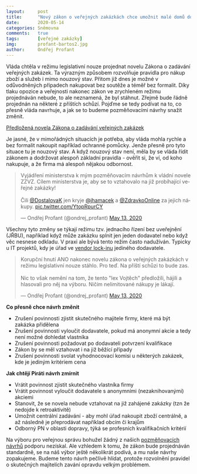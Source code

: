 ```yaml
---
layout:     post
title:      "Nový zákon o veřejných zakázkách chce umožnit malé domů do daňových rájů"
date:       2020-05-14
categories: Sněmovna  
comments:   true
tags:       [veřejné zakázky]
img:        profant-bartos2.jpg
author:     Ondřej Profant
---
```


Vláda chtěla v režimu legislativní nouze projednat novelu Zákona o zadávání veřejných zakázek. Ta výrazným způsobem rozvolňuje pravidla pro nákup zboží a služeb i mimo nouzový stav. Přitom již dnes je možné v odůvodněných případech nakupovat bez soutěže a téměř bez formalit. Díky tlaku opozice a veřejnosti nakonec zákon ve zrychleném režimu projednáván nebude, to ale neznamená, že byl stáhnut. Zřejmě bude řádně projednán na některé z příštích schůzí.  Pojďme se tedy podívat na to, co přesně vláda navrhuje, a jak se to budeme pozměňovacími návrhy snažit změnit.

<!--more-->

[Předložená novela Zákona o zadávání veřejných zakázek](https://www.psp.cz/sqw/historie.sqw?o=8&T=862)

Je jasné, že v mimořádných situacích je potřeba, aby vláda mohla rychle a bez formalit nakoupit například ochranné pomůcky. Jenže přesně pro tyto situace tu je nouzový stav. A když nouzový stav není, měla by se vláda řídit zákonem a dodržovat alespoň základní pravidla - ověřit si, že ví, od koho nakupuje, a že firma má alespoň nějakou odbornost.

<blockquote class="twitter-tweet"><p lang="cs" dir="ltr">Vyjádření ministerstva k mým pozměňovacím návrhům k vládní novele ZZVZ. Cílem ministerstva je, aby se to vztahovalo na již probíhající veřejné zakázky! <br><br>Čili <a href="https://twitter.com/DostalovaK?ref_src=twsrc%5Etfw">@DostalovaK</a> jen kryje <a href="https://twitter.com/jhamacek?ref_src=twsrc%5Etfw">@jhamacek</a> a <a href="https://twitter.com/ZdravkoOnline?ref_src=twsrc%5Etfw">@ZdravkoOnline</a> za jejich nákupy. <a href="https://t.co/YtopRpurCY">pic.twitter.com/YtopRpurCY</a></p>&mdash; Ondřej Profant (@ondrej_profant) <a href="https://twitter.com/ondrej_profant/status/1260478505516703749?ref_src=twsrc%5Etfw">May 13, 2020</a></blockquote> <script async src="https://platform.twitter.com/widgets.js" charset="utf-8"></script>

Všechny tyto změny se týkají režimu tzv. jednacího řízení bez uveřejnění (JŘBU), například když může zakázku splnit jen jeden dodavatel nebo když věc nesnese odkladu. V praxi ale bývá tento režim často nadužíván. Typicky u IT projektů, kdy je úřad ve [vendor lock-inu](https://www.pirati.cz/assets/pdf/Ak%C4%8Dn%C3%AD%20pl%C3%A1n%20open%20source%201.0.pdf) jediného dodavatele.

<blockquote class="twitter-tweet"><p lang="cs" dir="ltr">Korupční hnutí ANO nakonec novelu zákona o veřejných zakázkách v režimu legislativní nouze stáhlo. Pro teď. Na příští schůzi to bude zas.<br><br>Nic to však nemění na tom, že tento &quot;lex Vojtěch&quot; předložili, hájili a hlasovali pro něj na výboru. Ničím nelimitované nákupy je lákají.</p>&mdash; Ondřej Profant (@ondrej_profant) <a href="https://twitter.com/ondrej_profant/status/1260570331418419208?ref_src=twsrc%5Etfw">May 13, 2020</a></blockquote> <script async src="https://platform.twitter.com/widgets.js" charset="utf-8"></script>

**Co přesně chce návrh změnit**
- Zrušení povinnosti zjistit skutečného majitele firmy, které má být zakázka přidělena
- Zrušení povinnosti vyloučit dodavatele, pokud má anonymní akcie a tedy není možné dohledat vlastníka
- Zrušení povinnosti požadovat po dodavateli potvrzení kvalifikace
- Zákon by se měl vztahovat i na již běžící případy
- Zrušení povinnosti svolat vyhodnocovací komisi u některých zakázek, kde je jediným kritériem cena

**Jak chtějí Piráti návrh zmírnit**
- Vrátit povinnost zjistit skutečného vlastníka firmy
- Vrátit povinnost vyloučit dodavatele s anonymními (nezaknihovanými) akciemi
- Stanovit, že se novela nebude vztahovat na již zahájené zakázky (tzn že nedojde k retroaktivitě)
- Umožnit centrální zadávání - aby mohl úřad nakoupit zboží centrálně, a až následně je přeprodávat například obcím či krajům
- Odborný PN v oblasti dopravy, týká se profesních kvalifikačních kritérií



Na výboru pro veřejnou správu bohužel žádný z našich [pozměňovacích návrhů](https://www.psp.cz/sqw/historie.sqw?o=8&T=862) podporu nezískal. Ale vzhledem k tomu, že zákon bude projednáván standardně, se na náš výbor ještě několikrát podívá, a mu naše návrhy zopakujeme. Budeme tento návrh pečlivě hlídat, protože rozvolnění pravidel o skutečných majitelích zavání opravdu velkým problémem.
